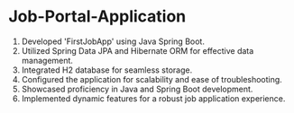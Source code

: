 # Job-Portal-Application
1. Developed 'FirstJobApp' using Java Spring Boot.
2. Utilized Spring Data JPA and Hibernate ORM for effective data management.
3. Integrated H2 database for seamless storage.
4. Configured the application for scalability and ease of troubleshooting.
5. Showcased proficiency in Java and Spring Boot development.
6. Implemented dynamic features for a robust job application experience.
